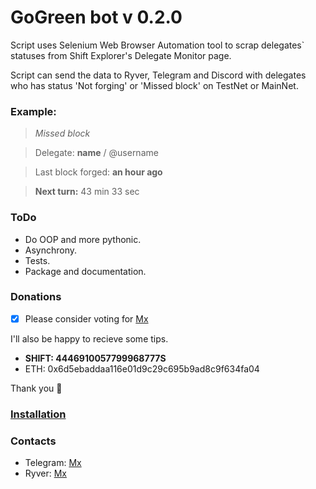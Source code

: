 # GoGreen bot v 0.2.0

Script uses Selenium Web Browser Automation tool to scrap delegates` statuses from Shift Explorer's Delegate Monitor page.

Script can send the data to Ryver, Telegram and Discord with delegates who has status 'Not forging' or 'Missed block' on TestNet or MainNet.

### Example:
> _Missed block_

>Delegate: **name** / @username

>Last block forged: **an hour ago**

>**Next turn:** 43 min 33 sec

### ToDo
* Do OOP and more pythonic.
* Asynchrony.
* Tests.
* Package and documentation.

### Donations

- [x] Please consider voting for [Mx](https://explorer.shiftnrg.org/delegate/4446910057799968777S)

I'll also be happy to recieve some tips.

* **SHIFT: 4446910057799968777S**
* ETH: 0x6d5ebaddaa116e01d9c29c695b9ad8c9f634fa04

Thank you :tada:

### [Installation](https://github.com/MxShift/go-green/tree/master/install)

### Contacts
* Telegram: [Mx](https://t.me/voteformx)
* Ryver: [Mx](https://shiftnrg.ryver.com)